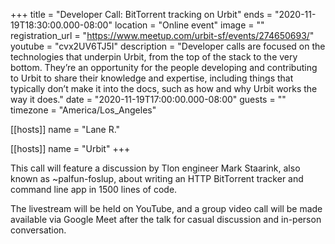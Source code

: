 +++
title = "Developer Call: BitTorrent tracking on Urbit"
ends = "2020-11-19T18:30:00.000-08:00"
location = "Online event"
image = ""
registration_url = "https://www.meetup.com/urbit-sf/events/274650693/"
youtube = "cvx2UV6TJ5I"
description = "Developer calls are focused on the technologies that underpin Urbit, from the top of the stack to the very bottom. They’re an opportunity for the people developing and contributing to Urbit to share their knowledge and expertise, including things that typically don’t make it into the docs, such as how and why Urbit works the way it does."
date = "2020-11-19T17:00:00.000-08:00"
guests = ""
timezone = "America/Los_Angeles"

[[hosts]]
name = "Lane R."

[[hosts]]
name = "Urbit"
+++

This call will feature a discussion by Tlon engineer Mark Staarink, also known as ~palfun-foslup, about writing an HTTP BitTorrent tracker and command line app in 1500 lines of code.

The livestream will be held on YouTube, and a group video call will be made available via Google Meet after the talk for casual discussion and in-person conversation.
